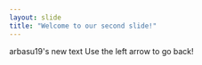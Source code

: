 ```yaml
---
layout: slide
title: "Welcome to our second slide!"
---
```

arbasu19's new text
Use the left arrow to go back!
